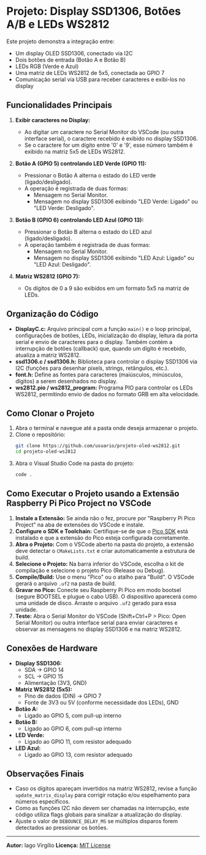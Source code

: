 # Projeto: Display SSD1306, Botões A/B e LEDs WS2812

Este projeto demonstra a integração entre:
- Um display OLED SSD1306, conectado via I2C
- Dois botões de entrada (Botão A e Botão B)
- LEDs RGB (Verde e Azul)
- Uma matriz de LEDs WS2812 de 5x5, conectada ao GPIO 7
- Comunicação serial via USB para receber caracteres e exibi-los no display

## Funcionalidades Principais
1. **Exibir caracteres no Display:**
   - Ao digitar um caractere no Serial Monitor do VSCode (ou outra interface serial), o caractere recebido é exibido no display SSD1306.
   - Se o caractere for um dígito entre '0' e '9', esse número também é exibido na matriz 5x5 de LEDs WS2812.

2. **Botão A (GPIO 5) controlando LED Verde (GPIO 11):**
   - Pressionar o Botão A alterna o estado do LED verde (ligado/desligado).
   - A operação é registrada de duas formas:
     - Mensagem no Serial Monitor.
     - Mensagem no display SSD1306 exibindo "LED Verde: Ligado" ou "LED Verde: Desligado".

3. **Botão B (GPIO 6) controlando LED Azul (GPIO 13):**
   - Pressionar o Botão B alterna o estado do LED azul (ligado/desligado).
   - A operação também é registrada de duas formas:
     - Mensagem no Serial Monitor.
     - Mensagem no display SSD1306 exibindo "LED Azul: Ligado" ou "LED Azul: Desligado".

4. **Matriz WS2812 (GPIO 7):**
   - Os dígitos de 0 a 9 são exibidos em um formato 5x5 na matriz de LEDs.

## Organização do Código
- **DisplayC.c:** Arquivo principal com a função `main()` e o loop principal, configurações de botões, LEDs, inicialização do display, leitura da porta serial e envio de caracteres para o display. Também contém a interrupção de botões (callback) que, quando um dígito é recebido, atualiza a matriz WS2812.
- **ssd1306.c / ssd1306.h:** Biblioteca para controlar o display SSD1306 via I2C (funções para desenhar pixels, strings, retângulos, etc.).
- **font.h:** Define as fontes para caracteres (maiúsculos, minúsculos, dígitos) a serem desenhados no display.
- **ws2812.pio / ws2812_program:** Programa PIO para controlar os LEDs WS2812, permitindo envio de dados no formato GRB em alta velocidade.

## Como Clonar o Projeto
1. Abra o terminal e navegue até a pasta onde deseja armazenar o projeto.
2. Clone o repositório:
   ```bash
   git clone https://github.com/usuario/projeto-oled-ws2812.git
   cd projeto-oled-ws2812
   ```
3. Abra o Visual Studio Code na pasta do projeto:
   ```bash
   code .
   ```

## Como Executar o Projeto usando a Extensão Raspberry Pi Pico Project no VSCode
1. **Instale a Extensão:** Se ainda não o fez, procure por "Raspberry Pi Pico Project" na aba de extensões do VSCode e instale.
2. **Configure o SDK e Toolchain:** Certifique-se de que o [Pico SDK](https://github.com/raspberrypi/pico-sdk) está instalado e que a extensão do Pico esteja configurada corretamente.
3. **Abra o Projeto:** Com o VSCode aberto na pasta do projeto, a extensão deve detectar o `CMakeLists.txt` e criar automaticamente a estrutura de build.
4. **Selecione o Projeto:** Na barra inferior do VSCode, escolha o kit de compilação e selecione o projeto Pico (Release ou Debug).
5. **Compile/Build:** Use o menu "Pico" ou o atalho para "Build". O VSCode gerará o arquivo `.uf2` na pasta de build.
6. **Gravar no Pico:** Conecte seu Raspberry Pi Pico em modo bootsel (segure BOOTSEL e plugue o cabo USB). O dispositivo aparecerá como uma unidade de disco. Arraste o arquivo `.uf2` gerado para essa unidade.
7. **Teste:** Abra o Serial Monitor do VSCode (Shift+Ctrl+P > Pico: Open Serial Monitor) ou outra interface serial para enviar caracteres e observar as mensagens no display SSD1306 e na matriz WS2812.

## Conexões de Hardware
- **Display SSD1306:**
  - SDA -> GPIO 14
  - SCL -> GPIO 15
  - Alimentação (3V3, GND)
- **Matriz WS2812 (5x5):**
  - Pino de dados (DIN) -> GPIO 7
  - Fonte de 3V3 ou 5V (conforme necessidade dos LEDs), GND
- **Botão A:**
  - Ligado ao GPIO 5, com pull-up interno
- **Botão B:**
  - Ligado ao GPIO 6, com pull-up interno
- **LED Verde:**
  - Ligado ao GPIO 11, com resistor adequado
- **LED Azul:**
  - Ligado ao GPIO 13, com resistor adequado

## Observações Finais
- Caso os dígitos apareçam invertidos na matriz WS2812, revise a função `update_matrix_display` para corrigir rotação e/ou espelhamento para números específicos.
- Como as funções I2C não devem ser chamadas na interrupção, este código utiliza flags globais para sinalizar a atualização do display.
- Ajuste o valor de `DEBOUNCE_DELAY_MS` se múltiplos disparos forem detectados ao pressionar os botões.

---
**Autor:** Iago Virgílio
**Licença:** [MIT License](LICENSE)
